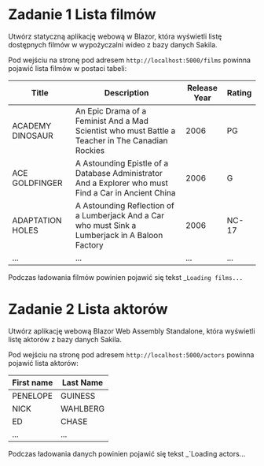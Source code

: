 # Zadanie 1 Lista filmów

Utwórz  statyczną aplikację webową w Blazor, która wyświetli listę dostępnych filmów w wypożyczalni wideo z bazy danych Sakila.

Pod wejściu na stronę pod adresem `http://localhost:5000/films` powinna pojawić lista filmów w postaci tabeli:
	
| Title | Description | Release Year | Rating |
| ---- | ---- | ---- | ---- |
| ACADEMY DINOSAUR | An Epic Drama of a Feminist And a Mad Scientist who must Battle a Teacher in The Canadian Rockies | 2006 | PG |
| ACE GOLDFINGER | A Astounding Epistle of a Database Administrator And a Explorer who must Find a Car in Ancient China | 2006 | G |
| ADAPTATION HOLES | A Astounding Reflection of a Lumberjack And a Car who must Sink a Lumberjack in A Baloon Factory | 2006 | NC-17 |
| ... | ... | ... | ... |

Podczas ładowania filmów powinien pojawić się tekst _`Loading films...`

# Zadanie 2 Lista aktorów

Utwórz aplikację webową Blazor Web Assembly Standalone, która wyświetli listę aktorów z bazy danych Sakila.

Pod wejściu na stronę pod adresem `http://localhost:5000/actors` powinna pojawić lista aktorów:
	
| First name | Last Name |
| ---- | ---- |
| PENELOPE | GUINESS |
| NICK | WAHLBERG |
| ED | CHASE |
| ... | ... |

Podczas ładowania danych powinien pojawić się tekst _`Loading actors...
